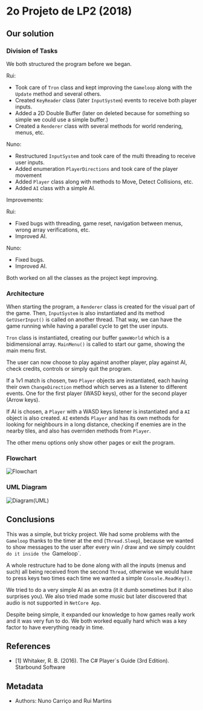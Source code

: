 ﻿# 2o Projeto de LP2 (2018)

## Our solution

### Division of Tasks

We both structured the program before we began.

Rui: 
* Took care of `Tron` class and kept improving the `Gameloop` along with the `Update` method and several others.
* Created `KeyReader` class (later `InputSystem`) events to receive both player inputs.
* Added a 2D Double Buffer (later on deleted because for something so simple we could use a simple buffer.)
* Created a `Renderer` class with several methods for world rendering, menus, etc.

Nuno:
* Restructured `InputSystem` and took care of the multi threading to receive user inputs.
* Added enumeration `PlayerDirections` and took care of the player movement
* Added `Player` class along with methods to Move, Detect Collisions, etc.
* Added `AI` class with a simple AI.

Improvements:

Rui:
* Fixed bugs with threading, game reset, navigation between menus, wrong array verifications, etc.
* Improved AI.

Nuno:

* Fixed bugs.
* Improved AI.

Both worked on all the classes as the project kept improving.

### Architecture

When starting the program, a `Renderer` class is created for the visual part of the game. Then, `InputSystem` is also instantiated
and its method `GetUserInput()` is called on another thread. That way, we can have the game running while having a parallel cycle to
get the user inputs.

`Tron` class is instantiated, creating our buffer `gameWorld` which is a bidimensional array. 
`MainMenu()` is called to start our game, showing the main menu first.

The user can now choose to play against another player, play against AI, check credits, controls or simply quit the program.

If a 1v1 match is chosen, two `Player` objects are instantiated, each having their own `ChangeDirection` method which serves
as a listener to different events. One for the first player (WASD keys), other for the second player (Arrow keys).

If AI is chosen, a `Player` with a WASD keys listener is instantiated and a `AI` object is also created.
`AI` extends `Player` and has its own methods for looking for neighbours in a long distance, checking if enemies are in the nearby tiles, 
and also has overriden methods from `Player`.

The other menu options only show other pages or exit the program.

### Flowchart

![Flowchart](https://gitlab.com/rui-martins/lp2p1/uploads/39b8a56be11c03c6e57e18a694bb8402/LP2_P1_Flowchart.png)

### UML Diagram

![Diagram(UML)](https://gitlab.com/rui-martins/lp2p1/uploads/b1122a7706e2e3a4b1b1266b507dead5/LP2_P1_UML.png)

## Conclusions

This was a simple, but tricky project. We had some problems with the `Gameloop` thanks to the timer at the end (`Thread.Sleep`), 
because we wanted to show messages to the user after every win / draw and we simply couldn`t do it inside the `Gameloop`.

A whole restructure had to be done along with all the inputs (menus and such) all being received from the second `Thread`, otherwise
we would have to press keys two times each time we wanted a simple `Console.ReadKey()`.

We tried to do a very simple AI as an extra (it it dumb sometimes but it also surprises you).
We also tried made some music but later discovered that audio is not supported in `NetCore App`.

Despite being simple, it expanded our knowledge to how games really work and it was very fun to do.
We both worked equally hard which was a key factor to have everything ready in time.

## References

* <a name="ref1">\[1\]</a> Whitaker, R. B. (2016). The C# Player`s Guide (3rd Edition). Starbound Software

## Metadata

* Authors: Nuno Carriço and Rui Martins